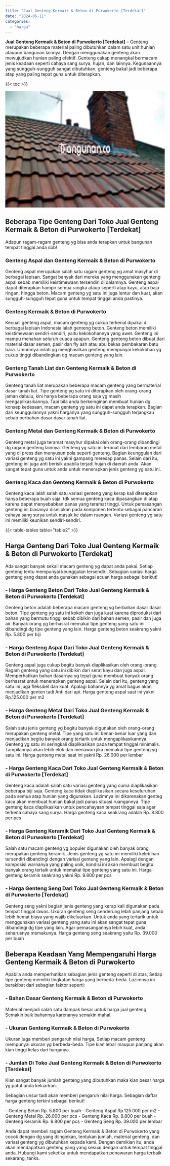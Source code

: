 ```yaml
---
title: "Jual Genteng Kermaik & Beton di Purwokerto [Terdekat]"
date: "2024-06-11"
categories: 
  - "harga"
---
```


**Jual Genteng Kermaik & Beton di Purwokerto \[Terdekat\]** – Genteng merupakan beberapa material paling dibutuhkan dalam satu unit hunian ataupun bangunan lainnya. Dengan menggunakan genteng akan mewujudkan hunian paling efektif. Genteng cakap menangkal bermacam jenis keadaan seperti cahaya sang surya, hujan, dan lainnya. Kegunaannya yang sungguh-sungguh sangat dibutuhkan, genteng bakal jadi beberapa atap yang paling tepat guna untuk diterapkan.

{{< toc >}}

![Jual Genteng Kermaik & Beton di Purwokerto [Terdekat]](/images/genteng-minimalis-murah24.png)

## Beberapa Tipe Genteng Dari Toko Jual Genteng Kermaik & Beton di Purwokerto \[Terdekat\]

Adapun ragam-ragam genteng yg bisa anda terapkan untuk bangunan tempat tinggal anda sbb!

### Genteng Aspal dan Genteng Kermaik & Beton di Purwokerto

Genteng aspal merupakan salah satu ragam genteng yg amat masyhur di berbagai lapisan. Sangat banyak dari mereka yang menggunakan genteng aspal sebab memiliki keistimewaan tersendiri di dalamnya. Genteng aspal dapat diterapkan hampir semua rangka ataup seperti atap kayu, atap baja ringan, hingga beton. Macam genteng yg satu ini juga lentur dan kuat, akan sungguh-sungguh tepat guna untuk tempat tinggal anda pastinya.

### Genteng Kermaik & Beton di Purwokerto

Kecuali genteng aspal, macam genteng yg cukup terkenal dipakai di berbagai lapisan Indonesia ialah genteng beton. Genteng beton memiliki keistimewaan sendiri-sendiri, yaitu kekokohannya yang awet. Genteng ini mampu menahan seluruh cuaca apapun. Genteng genteng beton dibuat dari material dasar semen, pasir dan fly ash atau abu bekas pembakaran batu bara. Umumnya inilah yg menghasilkan genteng mempunyai kekokohan yg cukup tinggi dibandingkan dg macam genteng yang lain.

### Genteng Tanah Liat dan Genteng Kermaik & Beton di Purwokerto

Genteng tanah liat merupakan beberapa macam genteng yang bermaterial dasar tanah liat. Tipe genteng yg satu ini diterapkan oleh orang-orang jaman dahulu, kini hanya beberapa orang saja yg masih mengaplikasikannya. Tapi bila anda berkeinginan membuat hunian dg konsep kedesaan, macam genteng yg satu ini dapat anda terapkan. Bagian dari keunggulannya yakni harganya yang sungguh-sungguh terjangkau sebab berbahan dasar dasar tanah liat.

### Genteng Metal dan Genteng Kermaik & Beton di Purwokerto

Genteng metal juga teramat masyhur dipakai oleh orang-orang dibandingi dg ragam genteng lainnya. Genteng yg satu ini terbuat dari lembaran metal yang di press dan menyusun pola seperti genteng. Bagian keunggulan dari variasi genteng yg satu ini yakni gampang meresap panas. Selain dari itu, genteng ini juga anti berisik apabila terjadi hujan di daerah anda. Akan sangat tepat guna untuk anda untuk menerapkan jenis genteng yg satu ini.

### Genteng Kaca dan Genteng Kermaik & Beton di Purwokerto

Genteng kaca ialah salah satu variasi genteng yang kerap kali diterapkan hanya beberapa buah saja. tdk semua genteng kaca dipasangkan di atap karena dapat menyebabkan panas yang teramat tinggi. Untuk pemasangan genteng ini biasanya diselipkan pada komponen tertentu sebagai pancaran cahaya sang surya untuk masuk ke dalam ruangan. Variasi genteng yg satu ini memiliki keunikan sendiri-sendiri.

{{< table-tables table="table2" >}}

## Harga Genteng Dari Toko Jual Genteng Kermaik & Beton di Purwokerto \[Terdekat\]

Ada sangat banyak sekali macam genteng yg dapat anda pakai. Setiap genteng tentu mempunyai keunggulan tersendiri. Sebagian variasi harga genteng yang dapat anda gunakan sebagai acuan harga sebagai berikut!

### \- Harga Genteng Beton Dari Toko Jual Genteng Kermaik & Beton di Purwokerto \[Terdekat\]

Genteng beton adalah beberapa macam genteng yg berbahan dasar dasar beton. Tipe genteng yg satu ini kokoh dan juga kuat karena diproduksi dari bahan yang bermutu tinggi sebab dibikin dari bahan semen, pasir dan juga air. Banyak orang yg berhasrat memakai tipe genteng yang satu ini dibandingi dg tipe genteng yang lain. Harga genteng beton seakrang yakni Rp. 5.800 per biji

### \- Harga Genteng Aspal Dari Toko Jual Genteng Kermaik & Beton di Purwokerto \[Terdekat\]

Genteng aspal juga cukup begitu banyak diaplikasikan oleh orang-orang. Ragam genteng yang satu ini dibikin dari serat kayu dan juga aspal. Memperhatikan bahan dasarnya yg tepat guna membuat banyak orang berhasrat untuk menerapkan genteng aspal. Selain dari itu, genteng yang satu ini juga fleksibel dan kuat. Apalagi bahannya yg amat bagus akan menjadikan genten tadi Anti dari api. Harga genteng aspal saat ini yakni Rp.125.000 per m2

### \- Harga Genteng Metal Dari Toko Jual Genteng Kermaik & Beton di Purwokerto \[Terdekat\]

Salah satu jenis genteng yg begitu banyak digunakan oleh orang-orang merupakan genteng metal. Tipe yang satu ini benar-benar luar yang dan menjadikan begitu banyak orang tertarik untuk mengaplikasikannya. Genteng yg satu ini seringkali diaplikasikan pada tempat tinggal minimalis. Tampilannya akan lebih elok dan menawan jika memakai tipe genteng yg satu ini. Harga genteng metal saat ini yakni Rp. 26.000 per lembar

### \- Harga Genteng Kaca Dari Toko Jual Genteng Kermaik & Beton di Purwokerto \[Terdekat\]

Genteng kaca adalah salah satu variasi genteng yang cuma diaplikasikan beberapa biji saja. Genteng kaca tidak diaplikasikan secara keseluruhan pada semua atap hunian yang digunakan. Lazimnya ini dikarenakan genteg kaca akan membuat hunian bakal jadi panas situasi ruangannya. Tipe genteng kaca diaplikasikan untuk pencahayaan tempat tinggal saja agar terkena cahaya sang surya. Harga genteng kaca seakrang adalah Rp. 8.800 per pcs

### \- Harga Genteng Keramik Dari Toko Jual Genteng Kermaik & Beton di Purwokerto \[Terdekat\]

Salah satu macam genteng yg populer digunakan oleh banyak orang merupakan genteng keramik. Jenis genteng yg satu ini memiliki kelebihan tersendiri dibandingi dengan variasi genteng yang lain. Apalagi dengan komposisi warnanya yang paling unik, kondisi ini akan membuat begitu banyak orang tertaik untuk memakai tipe genteng yang satu ini. Harga genteng keramik seakrang yakni Rp. 9.800 per pcs

### \- Harga Genteng Seng Dari Toko Jual Genteng Kermaik & Beton di Purwokerto \[Terdekat\]

Genteng seng yakni bagian jenis genteng yang kerap kali digunakan pada tempat tinggal lawas. Ukuran genteng seng cenderung lebih panjang sebab lebih hemat biaya yang wajib dikeluarkan. Untuk anda yang tertarik untuk menggunakan variasi genteng yang satu ini akan sangat tepat guna dibandingi dg tipe yang lain. Agar pemasangannya lebih kuat, anda seharusnya memakunya. Harga genteng seng seakrang yaitu Rp. 39.000 per buah

## Beberapa Keadaan Yang Mempengaruhi Harga Genteng Kermaik & Beton di Purwokerto

Apabila anda memperhatikan sebagian jenis genteng seperti di atas, Setiap tipe genteng memiliki tingkatan harga yang berbeda-beda. Lazimnya ini berakibat dari sebagian faktor seperti:

### \- Bahan Dasar Genteng Kermaik & Beton di Purwokerto

Material menjadi salah satu dampak besar untuk harga jual genteng. Semakin baik bahannya karenanya semakin mahal.

### \- Ukuran Genteng Kermaik & Beton di Purwokerto

Ukuran juga memberi pengaruh nilai harga, Setiap macam genteng mempunyai ukuran yg berbeda-beda. Tipe kian lebar maupun panjang akan kian tinggi kelas dari harganya.

### \- Jumlah Di Toko Jual Genteng Kermaik & Beton di Purwokerto \[Terdekat\]

Kian sangat banyak jumlah genteng yang dibutuhkan maka kian besar harga yg patut anda keluarkan.

Sebagian unsur tadi akan memberi pengaruh nilai harga. Sebagian daftar harga genteng terkini sebagai berikut!

\- Genteng Beton Rp. 5.800 per buah - Genteng Aspal Rp.125.000 per m2 - Genteng Metal Rp. 26.000 per pcs - Genteng Kaca Rp. 8.800 per buah - Genteng Keramik Rp. 9.800 per pcs - Genteng Seng Rp. 39.000 per lembar

Anda dapat membeli ragam Genteng Kermaik & Beton di Purwokerto yang cocok dengan dg yang diinginkan, tentukan jumlah, material genteng, dan variasi genteng yg dibutuhkan kepada kami. Dengan demikian itu, anda akan mendapatkan genteng yang yang sesuai dengan untuk tempat tinggal anda. Hubungi kami seketika untuk mendapatkan penawaran harga terbaik sekarang, tanks.
